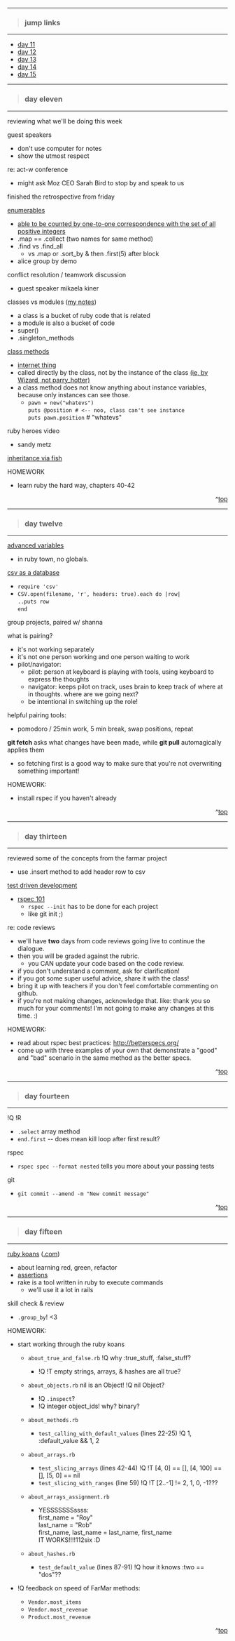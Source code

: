 - - -
> ### jump links ###
- - -

* [day 11](#day-eleven)
* [day 12](#day-twelve)
* [day 13](#day-thirteen)
* [day 14](#day-fourteen)
* [day 15](#day-fifteen)

- - -
> ### day eleven ###
- - -

reviewing what we'll be doing this week

guest speakers
* don't use computer for notes
* show the utmost respect

re: act-w conference
* might ask Moz CEO Sarah Bird to stop by and speak to us

finished the retrospective from friday

[enumerables][enum]
* [able to be counted by one-to-one correspondence with the set of all positive integers][googenum]
* .map == .collect (two names for same method)
* .find vs .find_all
   * vs .map or .sort_by & then .first(5) after block
* alice group by demo

conflict resolution / teamwork discussion
* guest speaker mikaela kiner
<!-- * [my notes][mycr] -->

classes vs modules ([my notes][mycnm])
* a class is a bucket of ruby code that is related
* a module is also a bucket of code
* super()
* .singleton_methods

[class methods][cm]
* [internet thing][classmethods]
* called directly by the class, not by the instance of the class [(ie, by Wizard, not parry_hotter)][hp]
* a class method does not know anything about instance variables, because only instances can see those.
   * `pawn = new("whatevs")`  
     `puts @position # <-- noo, class can't see instance`  
     `puts pawn.position` # "whatevs"

ruby heroes video
* sandy metz

[inheritance via fish][fish]

HOMEWORK
* learn ruby the hard way, chapters 40-42


[enum]: https://github.com/Ada-Developers-Academy/daily-curriculum/blob/master/topic_resources/enumerable.md

[googenum]: https://www.google.com/search?q=enumerable%20definition

[mycnm]: https://github.com/drvonnjerryxlii/ada/blob/master/class-notes/detailed-notes/d011-methods-vs-classes.md

[cm]: https://github.com/Ada-Developers-Academy/daily-curriculum/blob/master/topic_resources/revisiting_classes.md

[classmethods]: http://www.railstips.org/blog/archives/2009/05/11/class-and-instance-methods-in-ruby/

[hp]: https://github.com/drvonnjerryxlii/ada/blob/master/class-notes/detailed-notes/d011-harry-potter-module.rb

[fish]: https://github.com/drvonnjerryxlii/ada/blob/master/class-notes/detailed-notes/d011-fish.rb

<div align="right">^<a href="#jump-links">top</a></div>



- - -
> ### day twelve ###
- - -

[advanced variables][av]
* in ruby town, no globals.

[csv as a database][csvdb]
* `require 'csv'`
* `CSV.open(filename, 'r', headers: true).each do |row|`  
  `..puts row`  
  `end`

group projects, paired w/ shanna

what is pairing?
* it's not working separately
* it's not one person working and one person waiting to work
* pilot/navigator:
    * pilot: person at keyboard is playing with tools, using keyboard to express
      the thoughts
    * navigator: keeps pilot on track, uses brain to keep track of where at in
      thoughts. where are we going next?
    * be intentional in switching up the role!

helpful pairing tools:
* pomodoro / 25min work, 5 min break, swap positions, repeat

__git fetch__ asks what changes have been made, while __git pull__ automagically
applies them
* so fetching first is a good way to make sure that you're not overwriting
  something important!

HOMEWORK:
* install rspec if you haven't already

[av]: https://github.com/Ada-Developers-Academy/daily-curriculum/blob/master/topic_resources/advanced_variables.md

[csvdb]: https://github.com/Ada-Developers-Academy/daily-curriculum/blob/master/topic_resources/csv_database.md

<div align="right">^<a href="#jump-links">top</a></div>


- - -
> ### day thirteen ###
- - -

reviewed some of the concepts from the farmar project
* use .insert method to add header row to csv


[test driven development][tdd]
* [rspec 101][rs101]
   * `rspec --init` has to be done for each project
   * like git init ;)

re: code reviews
* we'll have __two__ days from code reviews going live to continue the dialogue.
* then you will be graded against the rubric.
   * you CAN update your code based on the code review.
* if you don't understand a comment, ask for clarification!
* if you got some super useful advice, share it with the class!
* bring it up with teachers if you don't feel comfortable commenting on github.
* if you're not making changes, acknowledge that. like: thank you so much for
  your comments! I'm not going to make any changes at this time. :)


HOMEWORK:
* read about rspec best practices: http://betterspecs.org/
* come up with three examples of your own that demonstrate a "good" and "bad" scenario in the same method as the better specs.


[tdd]: https://github.com/Ada-Developers-Academy/daily-curriculum/blob/master/topic_resources/tdd_bdd.md

[rs101]: https://github.com/Ada-Developers-Academy/daily-curriculum/blob/master/topic_resources/rspec.md

<div align="right">^<a href="#jump-links">top</a></div>


- - -
> ### day fourteen ###
- - -

!Q !R
* `.select` array method
* `end.first` -- does mean kill loop after first result?

rspec
* `rspec spec --format nested` tells you more about your passing tests

git
* `git commit --amend -m "New commit message"`

<div align="right">^<a href="#jump-links">top</a></div>


- - -
> ### day fifteen ###
- - -

[ruby koans][koans] ([.com][koans.com])
* about learning red, green, refactor
* [assertions][kass]
* rake is a tool written in ruby to execute commands
   * we'll use it a lot in rails

skill check & review
* `.group_by`! <3

HOMEWORK:
* start working through the ruby koans
  * `about_true_and_false.rb` !Q why :true_stuff, :false_stuff?
     * !Q !T empty strings, arrays, & hashes are all true?
  * `about_objects.rb` nil is an Object! !Q nil Object?
     * !Q `.inspect`?
     * !Q integer object_ids! why? binary?
  * `about_methods.rb`
     * `test_calling_with_default_values` (lines 22-25) !Q 1, :default_value && 1, 2
  * `about_arrays.rb`
     * `test_slicing_arrays` (lines 42-44) !Q !T [4, 0] == [], [4, 100] == [], [5, 0] == nil
     * `test_slicing_with_ranges` (line 59) !Q !T [2..-1] != 2, 1, 0, -1???

  * `about_arrays_assignment.rb`
     * YESSSSSSSssss:  
       first_name = "Roy"  
       last_name = "Rob"  
       first_name, last_name = last_name, first_name  
       IT WORKS!!!!112six :D

  * `about_hashes.rb`
     * `test_default_value` (lines 87-91) !Q how it knows :two == "dos"??

 * !Q feedback on speed of FarMar methods:
    * `Vendor.most_items`
    * `Vendor.most_revenue`
    * `Product.most_revenue`

[koans]: https://github.com/Ada-Developers-Academy/daily-curriculum/blob/master/topic_resources/koans.md

[koans.com]: http://rubykoans.com/

[kass]: https://github.com/Ada-Developers-Academy/daily-curriculum/blob/master/topic_resources/assert.md

<div align="right">^<a href="#jump-links">top</a></div>
